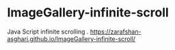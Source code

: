 # ImageGallery-infinite-scroll
Java Script infinite scrolling .
 https://zarafshan-asghari.github.io/ImageGallery-infinite-scroll/
